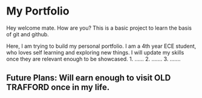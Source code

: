 # My Portfolio

Hey welcome mate. How are you? 
This is a basic project to learn the basis of git and github.

 Here, I am trying to build my personal portfolio.
I am a 4th year ECE student, who loves self learning and exploring new things.
I will update my skills once they are relevant enough to be showcased.
        1. ......
        2. .......
        3. .......

## Future Plans:  Will earn enough to visit OLD TRAFFORD once in my life.
